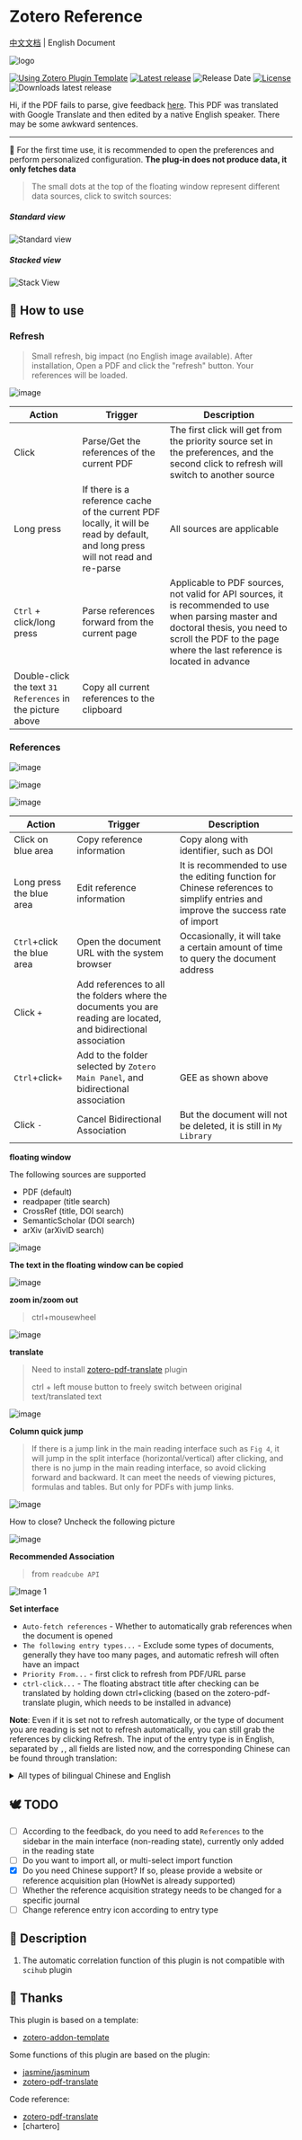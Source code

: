 # Zotero Reference

[中文文档](README.md) | English Document

![logo](addon/chrome/content/icons/favicon.png)

[![Using Zotero Plugin Template](https://img.shields.io/badge/Using-Zotero%20Plugin%20Template-blue?style=flat-round&logo=github)](https://github.com/windingwind/zotero-plugin-template)
[![Latest release](https://img.shields.io/github/v/release/MuiseDestiny/zotero-reference)](https://github.com/MuiseDestiny/zotero-reference/releases)
![Release Date](https://img.shields.io/github/release-date/MuiseDestiny/zotero-reference?color=9cf)
[![License](https://img.shields.io/github/license/MuiseDestiny/zotero-reference)](https://github.com/MuiseDestiny/zotero-reference/blob/master/LICENSE)
![Downloads latest release](https://img.shields.io/github/downloads/MuiseDestiny/zotero-reference/latest/total?color=yellow)

Hi, if the PDF fails to parse, give feedback
[here](https://github.com/MuiseDestiny/zotero-reference/issues/6). This PDF was
translated with Google Translate and then edited by a native English speaker.
There may be some awkward sentences.

---

🎈 For the first time use, it is recommended to open the preferences and
perform personalized configuration. **The plug-in does not produce data, it
only fetches data**

> The small dots at the top of the floating window represent different data
> sources, click to switch sources:

##### Standard view

![Standard view](https://user-images.githubusercontent.com/51939531/226575476-3234f112-877a-4b6e-a110-ecc3aee72d26.png)

##### Stacked view

![Stack View](https://user-images.githubusercontent.com/51939531/227147529-bd6b97ee-4d5e-4239-adb9-591cdc3a88cb.png)

## 👋 How to use

### Refresh

> Small refresh, big impact (no English image available). After installation,
> Open a PDF and click the "refresh" button. Your references will be loaded.

![image](https://user-images.githubusercontent.com/51939531/221145006-56834b6e-e5c2-4bb4-a369-cfcf15a53349.png)

| Action                                                     | Trigger                                                                                                                         | Description                                                                                                                                                                                                   |
| ---------------------------------------------------------- | ------------------------------------------------------------------------------------------------------------------------------- | ------------------------------------------------------------------------------------------------------------------------------------------------------------------------------------------------------------- |
| Click                                                      | Parse/Get the references of the current PDF                                                                                     | The first click will get from the priority source set in the preferences, and the second click to refresh will switch to another source                                                                       |
| Long press                                                 | If there is a reference cache of the current PDF locally, it will be read by default, and long press will not read and re-parse | All sources are applicable                                                                                                                                                                                    |
| `Ctrl` + click/long press                                  | Parse references forward from the current page                                                                                  | Applicable to PDF sources, not valid for API sources, it is recommended to use when parsing master and doctoral thesis, you need to scroll the PDF to the page where the last reference is located in advance |
| Double-click the text `31 References` in the picture above | Copy all current references to the clipboard                                                                                    |                                                                                                                                                                                                               |

### References

![image](https://user-images.githubusercontent.com/51939531/208303590-dfe6f3cf-cd48-4afe-90a0-9cce6ff5f9cb.png)

![image](https://user-images.githubusercontent.com/51939531/221150190-934a1c03-99ff-421a-880b-8c1b4b185898.png)

![image](https://user-images.githubusercontent.com/51939531/208303399-0dc09046-997c-4809-8639-9100001e6002.png)

| Action                     | Trigger                                                                                                          | Description                                                                                                                     |
| -------------------------- | ---------------------------------------------------------------------------------------------------------------- | ------------------------------------------------------------------------------------------------------------------------------- |
| Click on blue area         | Copy reference information                                                                                       | Copy along with identifier, such as DOI                                                                                         |
| Long press the blue area   | Edit reference information                                                                                       | It is recommended to use the editing function for Chinese references to simplify entries and improve the success rate of import |
| `Ctrl`+click the blue area | Open the document URL with the system browser                                                                    | Occasionally, it will take a certain amount of time to query the document address                                               |
| Click `+`                  | Add references to all the folders where the documents you are reading are located, and bidirectional association |                                                                                                                                 |
| `Ctrl`+click`+`            | Add to the folder selected by `Zotero Main Panel`, and bidirectional association                                 | GEE as shown above                                                                                                              |
| Click `-`                  | Cancel Bidirectional Association                                                                                 | But the document will not be deleted, it is still in `My Library`                                                               |

**floating window**

The following sources are supported

- PDF (default)
- readpaper (title search)
- CrossRef (title, DOI search)
- SemanticScholar (DOI search)
- arXiv (arXivID search)

![image](https://user-images.githubusercontent.com/51939531/217994089-100d5d20-8a6b-42ec-ad9b-5550cf354366.png)

**The text in the floating window can be copied**

![image](https://user-images.githubusercontent.com/51939531/217994406-64e96f4e-68bf-49bf-bda3-f6fe4a003df9.png)

**zoom in/zoom out**

> ctrl+mousewheel

![image](https://user-images.githubusercontent.com/51939531/217994453-686cc320-d2bf-49dc-be73-6b95cd5cdbfb.png)

**translate**

> Need to install [zotero-pdf-translate](https://github.com/windingwind/zotero-pdf-translate) plugin
>
> ctrl + left mouse button to freely switch between original text/translated text

![image](https://user-images.githubusercontent.com/51939531/217994498-87ce1191-407f-45e1-bf97-ddd178375d07.png)

**Column quick jump**

> If there is a jump link in the main reading interface such as `Fig 4`, it will jump in the split interface (horizontal/vertical) after clicking, and there is no jump in the main reading interface, so avoid clicking forward and backward. It can meet the needs of viewing pictures, formulas and tables. But only for PDFs with jump links.

![image](https://user-images.githubusercontent.com/51939531/209768934-c959f54c-09d2-47e9-871c-defe42074afe.png)

How to close? Uncheck the following picture

![image](https://user-images.githubusercontent.com/51939531/217995465-d5893305-c0d2-4c50-b4ca-42c50d2f077c.png)

**Recommended Association**

> from `readcube API`

![Image 1](https://user-images.githubusercontent.com/51939531/209890021-14b421a6-f5d8-476f-801f-294a8104f95f.png)

**Set interface**

- `Auto-fetch references` - Whether to automatically grab references when the document is opened
- `The following entry types...` - Exclude some types of documents, generally they have too many pages, and automatic refresh will often have an impact
- `Priority From...` - first click to refresh from PDF/URL parse
- `ctrl-click...` - The floating abstract title after checking can be translated by holding down ctrl+clicking (based on the zotero-pdf-translate plugin, which needs to be installed in advance)

**Note**: Even if it is set not to refresh automatically, or the type of document you are reading is set not to refresh automatically, you can still grab the references by clicking Refresh.
The input of the entry type is in English, separated by `,`, all fields are listed now, and the corresponding Chinese can be found through translation:

<details>
<summary>All types of bilingual Chinese and English</summary>

```
note=note
annotation=annotation
attachment=attachment
book=book
bookSection=book chapter
journalArticle=Journal Article
magazineArticle=Magazine Article
newspaperArticle=newspaper article
thesis=dissertation
letter=letter
manuscript=manuscript
interview=interview draft
film=film
artwork=artwork
webpage=webpage
report=report
bill=bill
case=judicial case
hearing=hearing
patent=patent
statute=law
email=E-mail
map=map
blogPost=Blog post
instantMessage=instant message
forumPost=Forum post
audioRecording=Audio
presentation=presentation document
videoRecording=Video
tvBroadcast=Television broadcast
radioBroadcast=Radio broadcast
podcast=podcast
computerProgram=Software
conferencePaper=conference paper
document=document
encyclopediaArticle=Encyclopedia Article
dictionaryEntry=entry
preprint=preprint
```

</details>

## 🕊️ TODO

- [ ] According to the feedback, do you need to add `References` to the sidebar in the main interface (non-reading state), currently only added in the reading state
- [ ] Do you want to import all, or multi-select import function
- [x] Do you need Chinese support? If so, please provide a website or reference acquisition plan (HowNet is already supported)
- [ ] Whether the reference acquisition strategy needs to be changed for a specific journal
- [ ] Change reference entry icon according to entry type

## 👋 Description

1. The automatic correlation function of this plugin is not compatible with `scihub` plugin

## 🍭 Thanks

This plugin is based on a template:

- [zotero-addon-template](https://github.com/windingwind/zotero-addon-template)

Some functions of this plugin are based on the plugin:

- [jasmine/jasminum](https://github.com/l0o0/jasminum)
- [zotero-pdf-translate](https://github.com/windingwind/zotero-pdf-translate)

Code reference:

- [zotero-pdf-translate](https://github.com/windingwind/zotero-pdf-translate)
- [chartero]
